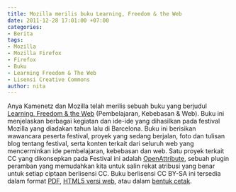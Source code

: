 ```yaml
---
title: Mozilla merilis buku Learning, Freedom & the Web
date: 2011-12-28 17:01:00 +07:00
categories:
- Berita
tags:
- Mozilla
- Mozilla Firefox
- Firefox
- Buku
- Learning Freedom & The Web
- Lisensi Creative Commons
author: nita
---
```


Anya Kamenetz dan Mozilla telah merilis sebuah buku yang berjudul [Learning, Freedom & the Web](http://learningfreedomandtheweb.org/) (Pembelajaran, Kebebasan & Web). Buku ini menjelaskan berbagai kegiatan dan ide-ide yang dihasilkan pada festival Mozilla yang diadakan tahun lalu di Barcelona. Buku ini berisikan wawancara peserta festival, proyek yang sedang berjalan, foto dan tulisan blog tentang festival, serta konten terkait dari seluruh web yang mencerminkan ide pembelajaran, kebebasan dan web. Satu proyek terkait CC yang dikonsepkan pada Festival ini adalah [OpenAttribute](http://openattribute.com/), sebuah plugin peramban yang memudahkan kita untuk salin rekat atribusi yang benar untuk setiap ciptaan berlisensi CC. Buku berlisensi CC BY-SA ini tersedia dalam format [PDF](http://learningfreedomandtheweb.org/Mozilla_LFW.pdf), [HTML5 versi web](http://learningfreedomandtheweb.org/ebook/toc.html), atau dalam [bentuk cetak](http://www.lulu.com/product/paperback/mozilla-learning-freedom-and-the-web/18596078).
